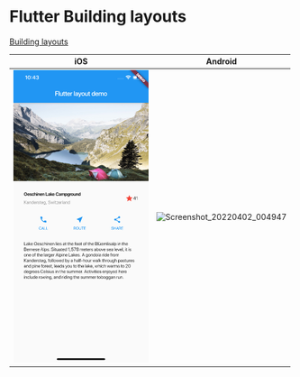 # Flutter Building layouts

[Building layouts
](https://flutter.dev/docs/development/ui/layout/tutorial)

| iOS | Android |
| -- | -- |
| <img width="240" src="https://github.com/ykws/flutter_build_layouts/blob/main/Simulator%20Screen%20Shot%20-%20iPhone%2011%20Pro%20Max%20-%202019-11-16%20at%2010.43.45.png?raw=true"> | <img width="240" alt="Screenshot_20220402_004947" src="https://user-images.githubusercontent.com/5770480/161298374-6fd7e8b7-f108-404a-b599-70c1254dc78c.png"> |
